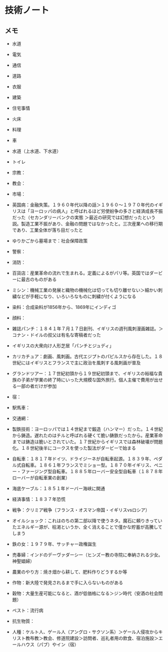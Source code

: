 技術ノート
===

## メモ

* 水道
* 電気
* 通信
* 道路
* 衣服
* 建築
* 住宅事情
* 火床
* 料理
* 車
* 水道（上水道、下水道）
* トイレ
* 宗教：
* 教会：
* 市場：
* 英国病：金融失策。１９６０年代以降の話＞１９６０〜１９７０年代のイギリスは「ヨーロッパの病人」と呼ばれるほど労使紛争の多さと経済成長不振だった（セカンダリーバンクの実態
＞最近の研究では幻想だったという説。製造工業不振があり、金融の問題ではなかったと。三次産業への移行期であり、工業全体が落ち目だったと
* ゆりかごから墓場まで：社会保障政策
* 警察：
* 消防：

* 百貨店：産業革命の流れで生まれる。定義によるがパリ等。英国ではダービーに最古のものがある　
* ミシン：機械工業の発展と織物の機械化は切っても切り離せない＞細かい刺繍などが手軽になり、いろいろなものに刺繍が付くようになる
* 染料：合成染料が1856年から、1869年にインディゴ
* 顔料：
* 雑誌パンチ：１８４１年７月１７日創刊、イギリスの週刊風刺漫画雑誌。＞コナン・ドイルの叔父は有名な寄稿者だった
* イギリスの大衆向け人形芝居「パンチとジュディ」
* カリカチュア：劇画、風刺画。古代エジプトのパピルスから存在した。１８世紀にはイギリスとフランスで主に政治を風刺する風刺画が普及
* グランドツアー：１７世紀初頭から１９世紀初頭まで、イギリスの裕福な貴族の子弟が学業の終了時にいった大規模な国外旅行。個人主催で費用が出せる一部の者だけが参加
* 宿：
* 駅馬車：
* 交通網：
* 製鉄技術：ヨーロッパでは１４世紀まで鍛造（ハンマー）だった。１４世紀から鋳造。遅れたのはチルと呼ばれる硬くて脆い鋳鉄だったから。産業革命までは鋳造は脆いとされていた。１７世紀からイギリスでは森林破壊が問題化。１８世紀後半にコークスを使った製法がダービーで始まる
* 自転車：１８１７年ドイツ、ドライジーネが自転車起源。１８３９年、ペダル式自転車。１８６１年フランスでミショー型。１８７０年イギリス、ペニー・ファージング型自転車。１８８５年ローバー安全型自転車（１８７８年ローバーが自転車業の創業）
* 海底ケーブル：１８５１年ドーバー海峡に開通
* 経済事情：１８３７年恐慌
* 戦争：クリミア戦争（フランス・オスマン帝国・イギリスvsロシア）
* オイルショック：これはのちの第二部以降で使うネタ。魔石に頼りきっていたエネルギー源が、枯渇というか、全く消えることで僅かな貯蓄が高騰してしまう
* 鉄の女：１９７９年、サッチャー政権誕生
* 売春婦：インドのデーヴァダーシー（ヒンズー教の寺院に奉納される少女。神聖娼婦）

* 農業のやり方：焼き畑から耕して、肥料作りどうするか等
* 作物：新大陸で発見されるまで手に入らないものがある
* 穀物：大量生産可能になると、酒が低価格になる＞ジン時代（安酒の社会問題）
* ペスト：流行病
* 抗生物質：
* 人種：ケルト人、ゲール人（アングロ・サクソン系）＞ゲール人侵攻からキリスト教布教＞教会、修道院建設＞訪問者、巡礼者用の飲食、宿泊施設＞エールハウス（パブ）やイン（宿）

